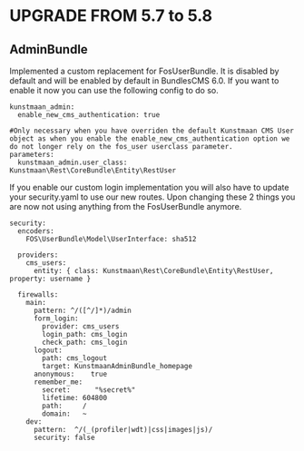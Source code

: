 UPGRADE FROM 5.7 to 5.8
=======================

AdminBundle
------------

Implemented a custom replacement for FosUserBundle. It is disabled by default and will be enabled by default in BundlesCMS 6.0.
If you want to enable it now you can use the following config to do so.

```
kunstmaan_admin:
  enable_new_cms_authentication: true

#Only necessary when you have overriden the default Kunstmaan CMS User object as when you enable the enable_new_cms_authentication option we do not longer rely on the fos_user userclass parameter.
parameters:
  kunstmaan_admin.user_class: Kunstmaan\Rest\CoreBundle\Entity\RestUser
  ```
If you enable our custom login implementation you will also have to update your security.yaml to use our new routes. Upon changing these 2 things you are now not using anything from the FosUserBundle anymore.

```
security:
  encoders:
    FOS\UserBundle\Model\UserInterface: sha512

  providers:
    cms_users:
      entity: { class: Kunstmaan\Rest\CoreBundle\Entity\RestUser, property: username }

  firewalls:
    main:
      pattern: ^/([^/]*)/admin
      form_login:
        provider: cms_users
        login_path: cms_login
        check_path: cms_login
      logout:
        path: cms_logout
        target: KunstmaanAdminBundle_homepage
      anonymous:    true
      remember_me:
        secret:      "%secret%"
        lifetime: 604800
        path:     /
        domain:   ~
    dev:
      pattern:  ^/(_(profiler|wdt)|css|images|js)/
      security: false

```
